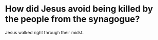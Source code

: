 # How did Jesus avoid being killed by the people from the synagogue?

Jesus walked right through their midst.
